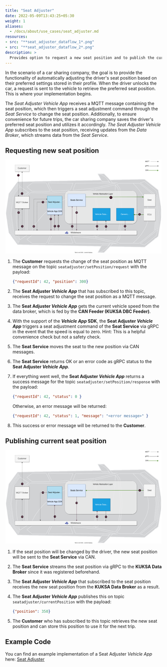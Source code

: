 ```yaml
---
title: "Seat Adjuster"
date: 2022-05-09T13:43:25+05:30
weight: 1
aliases:
  - /docs/about/use_cases/seat_adjuster.md
resources:
- src: "**seat_adjuster_dataflow_1*.png"
- src: "**seat_adjuster_dataflow_2*.png"
description: >
  Provides option to request a new seat position and to publish the current seat position
---
```


In the scenario of a car sharing company, the goal is to provide the functionality of automatically adjusting the driver's seat position based on their preferred settings stored in their profile. When the driver unlocks the car, a request is sent to the vehicle to retrieve the preferred seat position. This is where your implementation begins.

The _Seat Adjuster Vehicle App_ receives a MQTT message containing the seat position, which then triggers a seat adjustment command through the _Seat Service_ to change the seat position. Additionally, to ensure convenience for future trips, the car sharing company saves the driver's preferred seat position and utilizes it accordingly. _The Seat Adjuster Vehicle App_ subscribes to the seat position, receiving updates from the _Data Broker_, which streams data from the _Seat Service_.

## Requesting new seat position

![seat_adjuster_dataflow_1](./seat_adjuster_dataflow_1.png)

1. The **Customer** requests the change of the seat position as MQTT message on the topic `seatadjuster/setPosition/request` with the payload:

   ```json
   {"requestId": 42, "position": 300}
   ```

2. The **Seat Adjuster _Vehicle App_** that has subscribed to this topic, receives the request to change the seat position as a MQTT message.
3. The **Seat Adjuster _Vehicle App_** gets the current vehicle speed from the data broker, which is fed by the **CAN Feeder (KUKSA DBC Feeder)**.
4. With the support of the **_Vehicle App_ SDK**, the **Seat Adjuster _Vehicle App_** triggers a seat adjustment command of the **Seat Service** via gRPC in the event that the speed is equal to zero. Hint: This is a helpful convenience check but not a safety check.
5. The **Seat Service** moves the seat to the new position via CAN messages.
6. The **Seat Service** returns OK or an error code as gRPC status to the **Seat Adjuster _Vehicle App_**.
7. If everything went well, the **Seat Adjuster _Vehicle App_** returns a success message for the topic `seatadjuster/setPosition/response` with the payload:

   ```json
   {"requestId": 42, "status": 0 }
   ```

   Otherwise, an error message will be returned:

   ```json
   {"requestId": 42, "status": 1, "message": "<error message>" }
   ```

8. This success or error message will be returned to the **Customer**.

## Publishing current seat position

![seat_adjuster_dataflow_2](./seat_adjuster_dataflow_2.png)

1. If the seat position will be changed by the driver, the new seat position will be sent to the **Seat Service** via CAN.
2. The **Seat Service** streams the seat position via gRPC to the **KUKSA Data Broker** since it was registered beforehand.
3. The **Seat Adjuster _Vehicle App_** that subscribed to the seat position receives the new seat position from the **KUKSA Data Broker** as a result.
4. The **Seat Adjuster _Vehicle App_** publishes this on topic `seatadjuster/currentPosition` with the payload:

    ```json
    {"position": 350}
    ```

5. The **Customer** who has subscribed to this topic retrieves the new seat position and can store this position to use it for the next trip.

## Example Code

You can find an example implementation of a Seat Adjuster _Vehicle App_ here:
[Seat Adjuster](https://github.com/eclipse-velocitas/vehicle-app-python-sdk/tree/main/examples/seat-adjuster)
